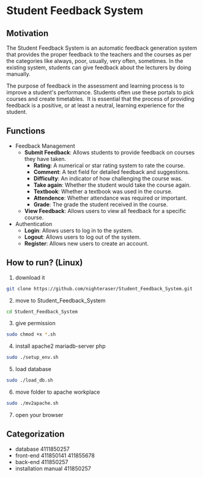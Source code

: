 # Student Feedback System

## Motivation

The Student Feedback System is an automatic feedback generation system that provides the proper feedback to the teachers and the courses as per the categories like always, poor, usually, very often, sometimes. In the existing system, students can give feedback about the lecturers by doing manually.

The purpose of feedback in the assessment and learning process is to improve a student's performance. Students often use these portals to pick courses and create timetables.  It is essential that the process of providing feedback is a positive, or at least a neutral, learning experience for the student. 

## Functions

- Feedback Management
	- **Submit Feedback**: Allows students to provide feedback on courses they have taken.
		- **Rating**: A numerical or star rating system to rate the course.
		- **Comment**: A text field for detailed feedback and suggestions.
		- **Difficulty**: An indicator of how challenging the course was.
		- **Take again**: Whether the student would take the course again.
		- **Textbook**: Whether a textbook was used in the course.
		- **Attendence**: Whether attendance was required or important.
		- **Grade**: The grade the student received in the course.
	- **View Feedback**: Allows users to view all feedback for a specific course.
- Authentication
	- **Login**: Allows users to log in to the system.
	- **Logout**: Allows users to log out of the system.
	- **Register**: Allows new users to create an account.


## How to run? (Linux)

1. download it
``` sh
git clone https://github.com/nighteraser/Student_Feedback_System.git
```
2. move to Student_Feedback_System
``` sh
cd Student_Feedback_System 
```
3. give permission 
``` sh
sudo chmod +x *.sh
```
4. install apache2 mariadb-server php
``` sh
sudo ./setup_env.sh
```
5. load database
``` sh
sudo ./load_db.sh
```
6. move folder to apache workplace
``` sh
sudo ./mv2apache.sh
```
7. open your browser

## Categorization

- database 4111850257
- front-end 411850141 411855678 
- back-end 411850257
- installation manual 411850257
